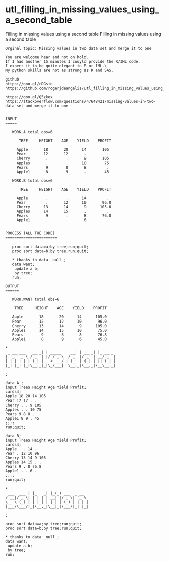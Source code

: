 # utl_filling_in_missing_values_using_a_second_table
Filling in missing values using a second table
    Filling in missing values using a second table

    Orginal topic: Missing values in two data set and merge it to one

    You are welcome hear and not on hold.
    If I had another 15 minutes I couyld provide the R/IML code.
    I expect it to be quite elegant in R or IML.\
    My python skills are not as strong as R and SAS.

    github
    https://goo.gl/cDGsie
    https://github.com/rogerjdeangelis/utl_filling_in_missing_values_using_a_second_table

    https://goo.gl/Q5zkex
    https://stackoverflow.com/questions/47648421/missing-values-in-two-data-set-and-merge-it-to-one


    INPUT
    =====

       WORK.A total obs=6

          TREE     HEIGHT    AGE    YIELD    PROFIT

         Apple       18       20      14       105
         Pear        12       12       .         .
         Cherry       .        .       9       105
         Apples       .        .      10        75
         Pears        9        8       8         .
         Apple1       8        9       .        45

       WORK.B total obs=6

          TREE     HEIGHT    AGE    YIELD    PROFIT

         Apple        .        .      14         .
         Pear         .       12      10       96.0
         Cherry      13       14       9      105.0
         Apples      14       15       .         .
         Pears        9        .       8       76.8
         Apple1       .        .       6         .


    PROCESS (ALL THE CODE)
    =======================

       proc sort data=a;by tree;run;quit;
       proc sort data=b;by tree;run;quit;

       * thanks to data _null_;
       data want;
        update a b;
        by tree;
       run;

    OUTPUT
    ======

       WORK.WANT total obs=6

        TREE     HEIGHT    AGE    YIELD    PROFIT

       Apple       18       20      14      105.0
       Pear        12       12      10       96.0
       Cherry      13       14       9      105.0
       Apples      14       15      10       75.0
       Pears        9        8       8       76.8
       Apple1       8        9       6       45.0

    *                _              _       _
     _ __ ___   __ _| | _____    __| | __ _| |_ __ _
    | '_ ` _ \ / _` | |/ / _ \  / _` |/ _` | __/ _` |
    | | | | | | (_| |   <  __/ | (_| | (_| | || (_| |
    |_| |_| |_|\__,_|_|\_\___|  \__,_|\__,_|\__\__,_|

    ;

    data A ;
    input Tree$ Height Age Yield Profit;
    cards4;
    Apple 18 20 14 105
    Pear 12 12 . .
    Cherry . . 9 105
    Apples . . 10 75
    Pears 9 8 8 .
    Apple1 8 9 . 45
    ;;;;
    run;quit;

    data B;
    input Tree$ Height Age Yield Profit;
    cards4;
    Apple . . 14 .
    Pear . 12 10 96
    Cherry 13 14 9 105
    Apples 14 15 . .
    Pears 9 . 8 76.8
    Apple1 . . 6 .
    ;;;;
    run;quit;

    *          _       _   _
     ___  ___ | |_   _| |_(_) ___  _ __
    / __|/ _ \| | | | | __| |/ _ \| '_ \
    \__ \ (_) | | |_| | |_| | (_) | | | |
    |___/\___/|_|\__,_|\__|_|\___/|_| |_|

    ;

    proc sort data=a;by tree;run;quit;
    proc sort data=b;by tree;run;quit;

    * thanks to data _null_;
    data want;
     update a b;
     by tree;
    run;
